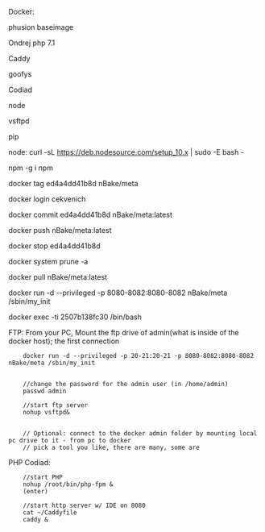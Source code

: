 

Docker:

phusion baseimage

Ondrej php 7.1

Caddy

goofys

Codiad

node

vsftpd

pip

node:
curl -sL https://deb.nodesource.com/setup_10.x | sudo -E bash -


 npm -g i npm


 docker tag ed4a4dd41b8d nBake/meta

docker login cekvenich

docker commit ed4a4dd41b8d nBake/meta:latest

docker push nBake/meta:latest

docker stop ed4a4dd41b8d

docker system prune -a

docker pull nBake/meta:latest

docker run -d --privileged -p 8080-8082:8080-8082 nBake/meta /sbin/my_init

docker exec -ti 2507b138fc30 /bin/bash



FTP: From your PC, Mount the ftp drive of admin(what is inside of the docker host); the first connection

		docker run -d --privileged -p 20-21:20-21 -p 8080-8082:8080-8082 nBake/meta /sbin/my_init


		//change the password for the admin user (in /home/admin)
		passwd admin

		//start ftp server
		nohup vsftpd&


		// Optional: connect to the docker admin folder by mounting local pc drive to it - from pc to docker
		// pick a tool you like, there are many, some are


PHP Codiad:

		//start PHP
		nohup /root/bin/php-fpm &
		(enter)

		//start http server w/ IDE on 8080
		cat ~/Caddyfile
		caddy &

